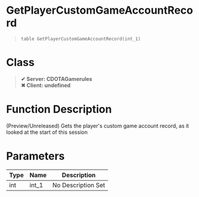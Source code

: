 # GetPlayerCustomGameAccountRecord
> `table GetPlayerCustomGameAccountRecord(int_1)`
# Class
> __✔ Server: CDOTAGamerules__  
> __✖ Client: undefined__  
# Function Description
(Preview/Unreleased) Gets the player's custom game account record, as it looked at the start of this session
# Parameters
Type|Name|Description
--|--|--
int|int_1|No Description Set
